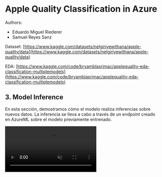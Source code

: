 # Apple Quality Classification in Azure

Authors:
- Eduardo Miguel Riederer
- Samuel Reyes Sanz

Dataset: [https://www.kaggle.com/datasets/nelgiriyewithana/apple-quality/data](https://www.kaggle.com/datasets/nelgiriyewithana/apple-quality/data)

EDA: [https://www.kaggle.com/code/bryamblasrimac/applequality-eda-classification-multiplemodels](https://www.kaggle.com/code/bryamblasrimac/applequality-eda-classification-multiplemodels)

## 3. Model Inference

En esta sección, demostramos cómo el modelo realiza inferencias sobre nuevos datos. La inferencia se lleva a cabo a través de un endpoint creado en AzureML sobre el modelo previamente entrenado.

<video src="assets/inference.mp4" autoplay loop muted></video>

